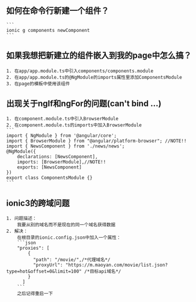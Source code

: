 ## 如何在命令行新建一个组件？
    ```
    ionic g components newComponent
    ```
## 如果我想把新建立的组件嵌入到我的page中怎么搞？
    1. 在app/app.module.ts中引入components/components.module
    2. 在app/app.module.ts的@NgModule的imports属性里添加ComponentsModule
    3. 在page的模板中使用该组件
## 出现关于ngIf和ngFor的问题(can't bind ...)
    1. 在component.module.ts中引入BrowserModule 
    2. 在component.module.ts的imports中加入BrowserModule
    ```
    import { NgModule } from '@angular/core';
    import { BrowserModule } from "@angular/platform-browser"; //NOTE!!
    import { NewsComponent } from './news/news';
    @NgModule({
        declarations: [NewsComponent],
        imports: [BrowserModule],//NOTE!!
        exports: [NewsComponent]
    })
    export class ComponentsModule {}
    ```
## ionic3的跨域问题
    1. 问题描述：
        我要从别的域名而不是现在的同一个域名获得数据
    2. 解决：
        在根目录的ionic.config.json中加入一个属性：
        ```json
        "proxies": [
            {
              "path": "/movie/",/*代理域名*/
              "proxyUrl": "https://m.maoyan.com/movie/list.json?type=hot&offset=0&limit=100" /*目标api域名*/
            }
          ]          
        ```
        之后记得重启一下